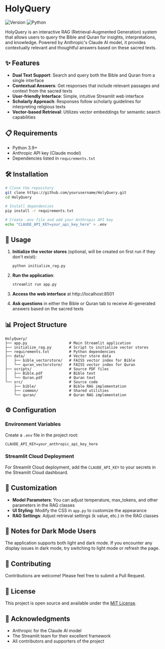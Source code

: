 # HolyQuery

![Version](https://img.shields.io/badge/version-1.0.0-blue.svg)
![Python](https://img.shields.io/badge/python-3.9%2B-blue)

HolyQuery is an interactive RAG (Retrieval-Augmented Generation) system that allows users to query the Bible and Quran for insights, interpretations, and knowledge. Powered by Anthropic's Claude AI model, it provides contextually relevant and thoughtful answers based on these sacred texts.

## ✨ Features

- **Dual Text Support**: Search and query both the Bible and Quran from a single interface
- **Contextual Answers**: Get responses that include relevant passages and context from the sacred texts
- **User-friendly Interface**: Simple, intuitive Streamlit web interface
- **Scholarly Approach**: Responses follow scholarly guidelines for interpreting religious texts
- **Vector-based Retrieval**: Utilizes vector embeddings for semantic search capabilities

## 📋 Requirements

- Python 3.9+
- Anthropic API key (Claude model)
- Dependencies listed in `requirements.txt`

## 🛠️ Installation

```bash
# Clone the repository
git clone https://github.com/yourusername/HolyQuery.git
cd HolyQuery

# Install dependencies
pip install -r requirements.txt

# Create .env file and add your Anthropic API key
echo "CLAUDE_API_KEY=your_api_key_here" > .env
```

## 🚀 Usage

1. **Initialize the vector stores** (optional, will be created on first run if they don't exist):
    ```bash
    python initialize_rag.py
    ```

2. **Run the application**:
    ```bash
    streamlit run app.py
    ```

3. **Access the web interface** at http://localhost:8501

4. **Ask questions** in either the Bible or Quran tab to receive AI-generated answers based on the sacred texts

## 📊 Project Structure

```
HolyQuery/
├── app.py                   # Main Streamlit application
├── initialize_rag.py        # Script to initialize vector stores
├── requirements.txt         # Python dependencies
├── data/                    # Vector store data
│   ├── bible_vectorstore/   # FAISS vector index for Bible
│   └── quran_vectorstore/   # FAISS vector index for Quran
├── scripts/                 # Source PDF files
│   ├── Bible.pdf            # Bible text
│   └── Quran.pdf            # Quran text
└── src/                     # Source code
    ├── bible/               # Bible RAG implementation
    ├── common/              # Shared utilities
    └── quran/               # Quran RAG implementation
```

## ⚙️ Configuration

### Environment Variables

Create a `.env` file in the project root:

```
CLAUDE_API_KEY=your_anthropic_api_key_here
```

### Streamlit Cloud Deployment

For Streamlit Cloud deployment, add the `CLAUDE_API_KEY` to your secrets in the Streamlit Cloud dashboard.

## 🎨 Customization

- **Model Parameters**: You can adjust temperature, max_tokens, and other parameters in the RAG classes
- **UI Styling**: Modify the CSS in `app.py` to customize the appearance
- **RAG Settings**: Adjust retrieval settings (k value, etc.) in the RAG classes

## 📝 Notes for Dark Mode Users

The application supports both light and dark mode. If you encounter any display issues in dark mode, try switching to light mode or refresh the page.

## 🤝 Contributing

Contributions are welcome! Please feel free to submit a Pull Request.

## 📄 License

This project is open source and available under the [MIT License](LICENSE).

## 🙏 Acknowledgments

- Anthropic for the Claude AI model
- The Streamlit team for their excellent framework
- All contributors and supporters of the project
